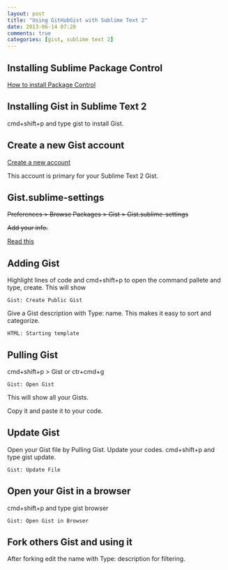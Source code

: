 ```yaml
---
layout: post
title: "Using GitHubGist with Sublime Text 2"
date: 2013-06-14 07:20
comments: true
categories: [gist, sublime text 2]
---
```


<!-- more -->

## Installing Sublime Package Control

[How to install Package Control](http://wbond.net/sublime_packages/package_control/installation)



## Installing Gist in Sublime Text 2

cmd+shift+p and type gist to install Gist.

## Create a new Gist account

 [Create a new account](https://github.com/signup/free)
 
 This account is primary for your Sublime Text 2 Gist.
 
## Gist.sublime-settings
 
<s>Preferences > Browse Packages > Gist > Gist.sublime-settings

Add your info.</s>
 
[Read this](https://github.com/condemil/Gist#generating-access-token)


## Adding Gist

Highlight lines of code and cmd+shift+p to open the command pallete and type, create. This will show 

	Gist: Create Public Gist


Give a Gist description with Type: name. This makes it easy to sort and categorize.


	HTML: Starting template
     
     
## Pulling Gist

cmd+shift+p > Gist or ctr+cmd+g
 
    Gist: Open Gist
    
This will show all your Gists.

Copy it and paste it to your code.


## Update Gist

Open your Gist file by Pulling Gist. Update your codes. cmd+shift+p and type gist update.

	Gist: Update File
	
	
## Open your Gist in a browser

cmd+shift+p and type gist browser

	Gist: Open Gist in Browser
	
	
## Fork others Gist and using it

After forking edit the name with Type: description for filtering.


	




    

     
     
 
 
   
